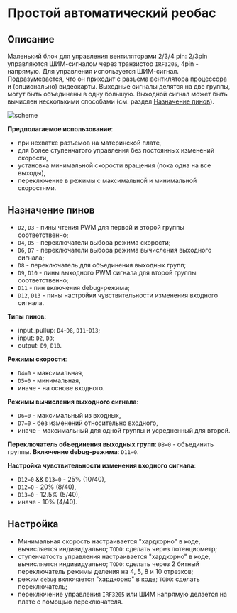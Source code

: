 # Простой автоматический реобас
## Описание
Маленький блок для управления вентиляторами 2/3/4 pin: 2/3pin управляются ШИМ-сигналом через транзистор `IRF3205`, 4pin - напрямую.
Для управления используется ШИМ-сигнал. Подразумевается, что он приходит с разъема вентилятора процессора и (опционально) видеокарты.
Выходные сигналы делятся на две группы, могут быть объединены в одну большую.
Выходной сигнал может быть вычислен несколькими способами (см. раздел [Назначение пинов](#mutation-mode)).

![scheme](https://user-images.githubusercontent.com/24689966/131865754-15656e74-6c38-4ac3-8c76-3055c0751176.png)

**Предполагаемое использование**:
* при нехватке разъемов на материнской плате,
* для более ступенчатого управления без постоянных изменений скорости,
* установка минимальной скорости вращения (пока одна на все выходы),
* переключение в режимы с максимальной и минимальной скоростями.

## Назначение пинов
* `D2`, `D3` - пины чтения PWM для первой и второй группы соответственно;
* `D4`, `D5` - переключатели выбора режима скорости;
* `D6`, `D7` - переключатели выбора режима вычисления выходного сигнала;
* `D8` - переключатель для объединения выходных групп;
* `D9`, `D10` - пины выходного PWM сигнала для второй группы соответственно;
* `D11` - пин включения debug-режима;
* `D12`, `D13` - пины настройки чувствительности изменения входного сигнала.

**Типы пинов**:
* input_pullup: `D4`-`D8`, `D11`-`D13`;
* input: `D2`, `D3`;
* output: `D9`, `D10`.

**Режимы скорости**:
* `D4=0` - максимальная,
* `D5=0` - минимальная,
* иначе - на основе входного.

<a id="mutation-mode"></a>
**Режимы вычисления выходного сигнала**:
* `D6=0` - максимальный из входных,
* `D7=0` - без изменений относительно входного,
* иначе - максимальный для одной группы и усредненный для второй.

**Переключатель объединения выходных групп**: `D8=0` - объединить группы.
**Включение debug-режима**: `D11=0`.

**Настройка чувствительности изменения входного сигнала**:
* `D12=0` && `D13=0` - 25% (10/40),
* `D12=0` - 20% (8/40),
* `D13=0` - 12.5% (5/40),
* иначе - 10% (4/40).

## Настройка
* Минимальная скорость настраивается "хардкорно" в коде, вычисляется индивидуально; `TODO`: сделать через потенциометр;
* ступенчатость управления настраивается "хардкорно" в коде, вычисляется индивидуально; `TODO`: сделать через 2 битный переключатель режимы деления на 4, 5, 8 и 10 отрезков;
* режим `debug` включается "хардкорно" в коде; `TODO`: сделать переключатель;
* переключение управления `IRF3205` или ШИМ напрямую делается на плате с помощью переключателя.
